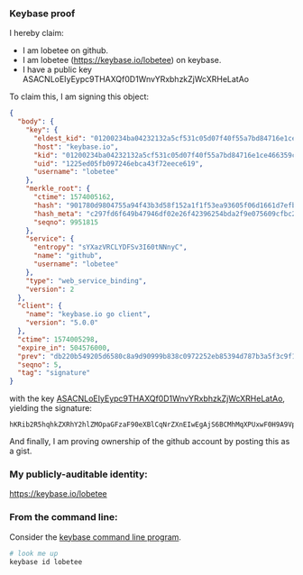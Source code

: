 ### Keybase proof

I hereby claim:

  * I am lobetee on github.
  * I am lobetee (https://keybase.io/lobetee) on keybase.
  * I have a public key ASACNLoEIyEypc9THAXQf0D1WnvYRxbhzkZjWcXRHeLatAo

To claim this, I am signing this object:

```json
{
  "body": {
    "key": {
      "eldest_kid": "01200234ba04232132a5cf531c05d07f40f55a7bd84716e1ce466359c5d11de2dab40a",
      "host": "keybase.io",
      "kid": "01200234ba04232132a5cf531c05d07f40f55a7bd84716e1ce466359c5d11de2dab40a",
      "uid": "1225ed05fb097246ebca43f72eece619",
      "username": "lobetee"
    },
    "merkle_root": {
      "ctime": 1574005162,
      "hash": "901780d9804755a94f43b3d58f152a1f1f53ea93605f06d1661d7efb68e0d5667f9819cdc41812e296479a21f5b444a6bbaf5a9fca4f82588f857eeda7814e6d",
      "hash_meta": "c297fd6f649b47946df02e26f42396254bda2f9e075609cfbc2e5d379e4e648b",
      "seqno": 9951815
    },
    "service": {
      "entropy": "sYXazVRCLYDFSv3I60tNNnyC",
      "name": "github",
      "username": "lobetee"
    },
    "type": "web_service_binding",
    "version": 2
  },
  "client": {
    "name": "keybase.io go client",
    "version": "5.0.0"
  },
  "ctime": 1574005298,
  "expire_in": 504576000,
  "prev": "db220b549205d6580c8a9d90999b838c0972252eb85394d787b3a5f3c9f1c479",
  "seqno": 5,
  "tag": "signature"
}
```

with the key [ASACNLoEIyEypc9THAXQf0D1WnvYRxbhzkZjWcXRHeLatAo](https://keybase.io/lobetee), yielding the signature:

```
hKRib2R5hqhkZXRhY2hlZMOpaGFzaF90eXBlCqNrZXnEIwEgAjS6BCMhMqXPUxwF0H9A9Vp72EcW4c5GY1nF0R3i2rQKp3BheWxvYWTESpcCBcQg2yILVJIF1lgMip2QmZuDjAlyJS64U5TXh7Ol88nxxHnEIH6kqny277QEfVla7dkF5i8mWGC5LL3UX4yc6QDC8vYnAgHCo3NpZ8RAOcgJCBwqXNWMc1a3OfZuz3zUvE5HdHsTXRrbJw9Kywi2mZmsfav3TMMF+r/46PHhg6DLcSeaRIs5pYtugtUODahzaWdfdHlwZSCkaGFzaIKkdHlwZQildmFsdWXEIFqSiIsW6LzN3LsS1BgwwbgYGnF5fhgAqxef/WhZ0Uh9o3RhZ80CAqd2ZXJzaW9uAQ==

```

And finally, I am proving ownership of the github account by posting this as a gist.

### My publicly-auditable identity:

https://keybase.io/lobetee

### From the command line:

Consider the [keybase command line program](https://keybase.io/download).

```bash
# look me up
keybase id lobetee
```
